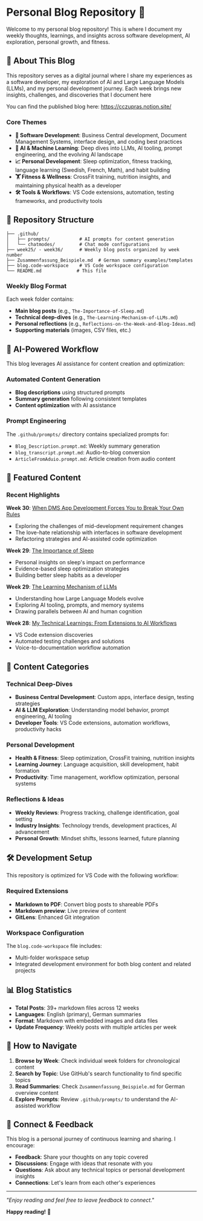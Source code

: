 # Personal Blog Repository 📝

Welcome to my personal blog repository! This is where I document my weekly thoughts, learnings, and insights across software development, AI exploration, personal growth, and fitness.

## 🎯 About This Blog

This repository serves as a digital journal where I share my experiences as a software developer, my exploration of AI and Large Language Models (LLMs), and my personal development journey. Each week brings new insights, challenges, and discoveries that I document here

You can find the published blog here: https://cczupras.notion.site/

### Core Themes

- **🔧 Software Development**: Business Central development, Document Management Systems, interface design, and coding best practices
- **🤖 AI & Machine Learning**: Deep dives into LLMs, AI tooling, prompt engineering, and the evolving AI landscape  
- **📈 Personal Development**: Sleep optimization, fitness tracking, language learning (Swedish, French, Math), and habit building
- **🏋️ Fitness & Wellness**: CrossFit training, nutrition insights, and maintaining physical health as a developer
- **🛠️ Tools & Workflows**: VS Code extensions, automation, testing frameworks, and productivity tools

## 📁 Repository Structure

```
├── .github/
│   ├── prompts/           # AI prompts for content generation
│   └── chatmodes/         # Chat mode configurations
├── week25/ - week36/      # Weekly blog posts organized by week number
├── Zusammenfassung_Beispiele.md  # German summary examples/templates
├── blog.code-workspace    # VS Code workspace configuration
└── README.md             # This file
```

### Weekly Blog Format

Each week folder contains:
- **Main blog posts** (e.g., `The-Importance-of-Sleep.md`)
- **Technical deep-dives** (e.g., `The-Learning-Mechanism-of-LLMs.md`)
- **Personal reflections** (e.g., `Reflections-on-the-Week-and-Blog-Ideas.md`)
- **Supporting materials** (images, CSV files, etc.)

## 🤖 AI-Powered Workflow

This blog leverages AI assistance for content creation and optimization:

### Automated Content Generation
- **Blog descriptions** using structured prompts
- **Summary generation** following consistent templates
- **Content optimization** with AI assistance

### Prompt Engineering
The `.github/prompts/` directory contains specialized prompts for:
- `Blog_Description.prompt.md`: Weekly summary generation
- `blog_transcript.prompt.md`: Audio-to-blog conversion
- `ArticleFromAduio.prompt.md`: Article creation from audio content

## 📖 Featured Content

### Recent Highlights

**Week 30**: [When DMS App Development Forces You to Break Your Own Rules](week30/When-DMS-App-Development-Forces-You-to-Break-Your-Own-Rules.md)
- Exploring the challenges of mid-development requirement changes
- The love-hate relationship with interfaces in software development
- Refactoring strategies and AI-assisted code optimization

**Week 29**: [The Importance of Sleep](week29/The%20Importance%20of%20Sleep.md)
- Personal insights on sleep's impact on performance
- Evidence-based sleep optimization strategies
- Building better sleep habits as a developer

**Week 29**: [The Learning Mechanism of LLMs](week29/The%20Learning%20Mechanism%20of%20LLMs.md)
- Understanding how Large Language Models evolve
- Exploring AI tooling, prompts, and memory systems
- Drawing parallels between AI and human cognition

**Week 28**: [My Technical Learnings: From Extensions to AI Workflows](week28/My-Technical-Learnings-This-Week-From-Handy-Extensions-to-AI-Workflows.md)
- VS Code extension discoveries
- Automated testing challenges and solutions
- Voice-to-documentation workflow automation

## 🎯 Content Categories

### Technical Deep-Dives
- **Business Central Development**: Custom apps, interface design, testing strategies
- **AI & LLM Exploration**: Understanding model behavior, prompt engineering, AI tooling
- **Developer Tools**: VS Code extensions, automation workflows, productivity hacks

### Personal Development
- **Health & Fitness**: Sleep optimization, CrossFit training, nutrition insights
- **Learning Journey**: Language acquisition, skill development, habit formation
- **Productivity**: Time management, workflow optimization, personal systems

### Reflections & Ideas
- **Weekly Reviews**: Progress tracking, challenge identification, goal setting
- **Industry Insights**: Technology trends, development practices, AI advancement
- **Personal Growth**: Mindset shifts, lessons learned, future planning

## 🛠️ Development Setup

This repository is optimized for VS Code with the following workflow:

### Required Extensions
- **Markdown to PDF**: Convert blog posts to shareable PDFs
- **Markdown preview**: Live preview of content
- **GitLens**: Enhanced Git integration

### Workspace Configuration
The `blog.code-workspace` file includes:
- Multi-folder workspace setup
- Integrated development environment for both blog content and related projects

## 📊 Blog Statistics

- **Total Posts**: 39+ markdown files across 12 weeks
- **Languages**: English (primary), German summaries
- **Format**: Markdown with embedded images and data files
- **Update Frequency**: Weekly posts with multiple articles per week

## 🚀 How to Navigate

1. **Browse by Week**: Check individual week folders for chronological content
2. **Search by Topic**: Use GitHub's search functionality to find specific topics
3. **Read Summaries**: Check `Zusammenfassung_Beispiele.md` for German overview content
4. **Explore Prompts**: Review `.github/prompts/` to understand the AI-assisted workflow

## 🤝 Connect & Feedback

This blog is a personal journey of continuous learning and sharing. I encourage:

- **Feedback**: Share your thoughts on any topic covered
- **Discussions**: Engage with ideas that resonate with you  
- **Questions**: Ask about any technical topics or personal development insights
- **Connections**: Let's learn from each other's experiences

---

*"Enjoy reading and feel free to leave feedback to connect."*

**Happy reading!** 🚀
